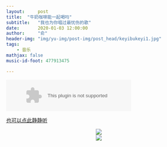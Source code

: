 ```yaml
---
layout:     post
title:  "牛奶咖啡能一起喝吗"
subtitle:   "我也为你唱过最忧伤的歌"
date:       2020-01-03 12:00:00
author:     "俞"
header-img: "img/yu-img/post-img/post_head/keyibukeyi1.jpg"
tags:
    - 音乐
mathjax: false
music-id-foot: 477913475

---
```


<embed src="//music.163.com/style/swf/widget.swf?sid=400679753&type=2&auto=1&width=320&height=66" width="340" height="86"  allowNetworking="all"></embed>

[也可以点此静静听](http://m10.music.126.net/20200103183039/061f4e1a5fde33c5ea4c77c8dd73368d/ymusic/2c02/0cc7/a29c/5bcaf1cce331b07f188a64f6b50a7405.mp3)


<div align="center"><img src='https://timgsa.baidu.com/timg?image&quality=80&size=b9999_10000&sec=1578056251330&di=f3948f0d9b30d90e099bc1526e7dcb4a&imgtype=jpg&src=http%3A%2F%2Fimg1.imgtn.bdimg.com%2Fit%2Fu%3D3142743841%2C3987624360%26fm%3D214%26gp%3D0.jpg'/></div><div align="center">


<div align="center"><img src='https://timgsa.baidu.com/timg?image&quality=80&size=b9999_10000&sec=1578056251330&di=f3948f0d9b30d90e099bc1526e7dcb4a&imgtype=jpg&src=http%3A%2F%2Fimg1.imgtn.bdimg.com%2Fit%2Fu%3D3142743841%2C3987624360%26fm%3D214%26gp%3D0.jpg'/></div><div align="center">

